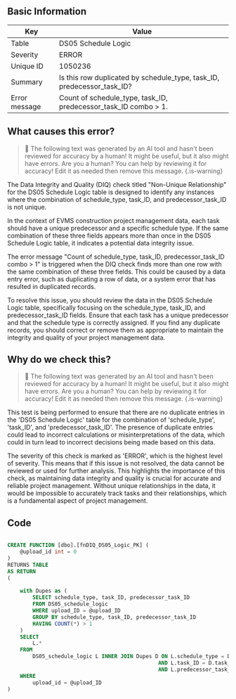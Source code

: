 ## Basic Information
| Key         | Value          |
|-------------|----------------|
| Table       | DS05 Schedule Logic |
| Severity    | ERROR |
| Unique ID   | 1050236   |
| Summary     | Is this row duplicated by schedule_type, task_ID, predecessor_task_ID? |
| Error message | Count of schedule_type, task_ID, predecessor_task_ID combo > 1. |

## What causes this error?

> :robot: The following text was generated by an AI tool and hasn't been reviewed for accuracy by a human! It might be useful, but it also might have errors. Are you a human? You can help by reviewing it for accuracy! Edit it as needed then remove this message.
{.is-warning}

The Data Integrity and Quality (DIQ) check titled "Non-Unique Relationship" for the DS05 Schedule Logic table is designed to identify any instances where the combination of schedule_type, task_ID, and predecessor_task_ID is not unique. 

In the context of EVMS construction project management data, each task should have a unique predecessor and a specific schedule type. If the same combination of these three fields appears more than once in the DS05 Schedule Logic table, it indicates a potential data integrity issue. 

The error message "Count of schedule_type, task_ID, predecessor_task_ID combo > 1" is triggered when the DIQ check finds more than one row with the same combination of these three fields. This could be caused by a data entry error, such as duplicating a row of data, or a system error that has resulted in duplicated records.

To resolve this issue, you should review the data in the DS05 Schedule Logic table, specifically focusing on the schedule_type, task_ID, and predecessor_task_ID fields. Ensure that each task has a unique predecessor and that the schedule type is correctly assigned. If you find any duplicate records, you should correct or remove them as appropriate to maintain the integrity and quality of your project management data.
## Why do we check this?

> :robot: The following text was generated by an AI tool and hasn't been reviewed for accuracy by a human! It might be useful, but it also might have errors. Are you a human? You can help by reviewing it for accuracy! Edit it as needed then remove this message.
{.is-warning}

This test is being performed to ensure that there are no duplicate entries in the 'DS05 Schedule Logic' table for the combination of 'schedule_type', 'task_ID', and 'predecessor_task_ID'. The presence of duplicate entries could lead to incorrect calculations or misinterpretations of the data, which could in turn lead to incorrect decisions being made based on this data.

The severity of this check is marked as 'ERROR', which is the highest level of severity. This means that if this issue is not resolved, the data cannot be reviewed or used for further analysis. This highlights the importance of this check, as maintaining data integrity and quality is crucial for accurate and reliable project management. Without unique relationships in the data, it would be impossible to accurately track tasks and their relationships, which is a fundamental aspect of project management.
## Code

```sql

CREATE FUNCTION [dbo].[fnDIQ_DS05_Logic_PK] (
	@upload_id int = 0
)
RETURNS TABLE
AS RETURN
(
	
	with Dupes as (
		SELECT schedule_type, task_ID, predecessor_task_ID
		FROM DS05_schedule_logic
		WHERE upload_ID = @upload_ID
		GROUP BY schedule_type, task_ID, predecessor_task_ID
		HAVING COUNT(*) > 1
	)
	SELECT
		L.*
	FROM
		DS05_schedule_logic L INNER JOIN Dupes D ON L.schedule_type = D.schedule_type
												AND L.task_ID = D.task_ID
												AND L.predecessor_task_ID = D.predecessor_task_ID
	WHERE
		upload_id = @upload_ID
)
```
